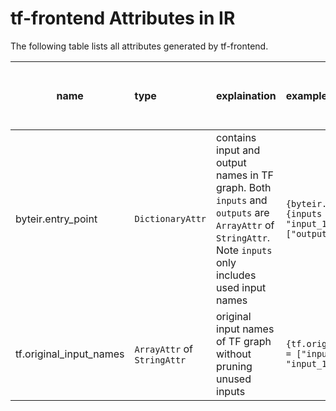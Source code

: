 # tf-frontend Attributes in IR

The following table lists all attributes generated by tf-frontend.

| name                    | type                | explaination | example | if required by ByteIR Runtime
| -------------------------- | :------------  | :------------ | :------------ | :-------- |
| byteir.entry_point      | `DictionaryAttr` | contains input and output names in TF graph. Both `inputs` and `outputs` are `ArrayAttr` of `StringAttr`. Note `inputs` only includes used input names | `{byteir.entry_point = {inputs = ["input_0", "input_1"], outputs = ["output_0"]}` | True
| tf.original_input_names | `ArrayAttr` of `StringAttr` | original input names of TF graph without pruning unused inputs | `{tf.original_input_names = ["input_0", "input_1"]}` | True 
